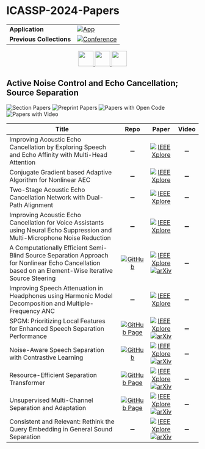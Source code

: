 # ICASSP-2024-Papers

<table>
    <tr>
        <td><strong>Application</strong></td>
        <td>
            <a href="https://huggingface.co/spaces/DmitryRyumin/NewEraAI-Papers" style="float:left;">
                <img src="https://img.shields.io/badge/🤗-NewEraAI--Papers-FFD21F.svg" alt="App" />
            </a>
        </td>
    </tr>
    <tr>
        <td><strong>Previous Collections</strong></td>
        <td>
            <a href="https://github.com/DmitryRyumin/ICASSP-2023-24-Papers/blob/main/README_2023.md">
                <img src="http://img.shields.io/badge/ICASSP-2023-0073AE.svg" alt="Conference">
            </a>
        </td>
    </tr>
</table>

<div align="center">
    <a href="https://github.com/DmitryRyumin/ICASSP-2023-24-Papers/blob/main/sections/2024/main/MLSP-P7.md">
        <img src="https://cdn.jsdelivr.net/gh/DmitryRyumin/NewEraAI-Papers@main/images/left.svg" width="40" alt="" />
    </a>
    <a href="https://github.com/DmitryRyumin/ICASSP-2023-24-Papers/">
        <img src="https://cdn.jsdelivr.net/gh/DmitryRyumin/NewEraAI-Papers@main/images/home.svg" width="40" alt="" />
    </a>
    <a href="https://github.com/DmitryRyumin/ICASSP-2023-24-Papers/blob/main/sections/2024/main/SPTM-P4.md">
        <img src="https://cdn.jsdelivr.net/gh/DmitryRyumin/NewEraAI-Papers@main/images/right.svg" width="40" alt="" />
    </a>
</div>

## Active Noise Control and Echo Cancellation; Source Separation

![Section Papers](https://img.shields.io/badge/Section%20Papers-11-42BA16) ![Preprint Papers](https://img.shields.io/badge/Preprint%20Papers-6-b31b1b) ![Papers with Open Code](https://img.shields.io/badge/Papers%20with%20Open%20Code-2-1D7FBF) ![Papers with Video](https://img.shields.io/badge/Papers%20with%20Video-0-FF0000)

| **Title** | **Repo** | **Paper** | **Video** |
|-----------|:--------:|:---------:|:---------:|
| Improving Acoustic Echo Cancellation by Exploring Speech and Echo Affinity with Multi-Head Attention | :heavy_minus_sign: | [![IEEE Xplore](https://img.shields.io/badge/IEEE-10446389-E4A42C.svg)](https://ieeexplore.ieee.org/document/10446389) | :heavy_minus_sign: |
| Conjugate Gradient based Adaptive Algorithm for Nonlinear AEC | :heavy_minus_sign: | [![IEEE Xplore](https://img.shields.io/badge/IEEE-10447059-E4A42C.svg)](https://ieeexplore.ieee.org/document/10447059) | :heavy_minus_sign: |
| Two-Stage Acoustic Echo Cancellation Network with Dual-Path Alignment | :heavy_minus_sign: | [![IEEE Xplore](https://img.shields.io/badge/IEEE-10447602-E4A42C.svg)](https://ieeexplore.ieee.org/document/10447602) | :heavy_minus_sign: |
| Improving Acoustic Echo Cancellation for Voice Assistants using Neural Echo Suppression and Multi-Microphone Noise Reduction | :heavy_minus_sign: | [![IEEE Xplore](https://img.shields.io/badge/IEEE-10447477-E4A42C.svg)](https://ieeexplore.ieee.org/document/10447477) | :heavy_minus_sign: |
| A Computationally Efficient Semi-Blind Source Separation Approach for Nonlinear Echo Cancellation based on an Element-Wise Iterative Source Steering | [![GitHub](https://img.shields.io/github/stars/kunxinglu/audio_samples_ICASSP2024?style=flat)](https://github.com/kunxinglu/audio_samples_ICASSP2024) | [![IEEE Xplore](https://img.shields.io/badge/IEEE-10447429-E4A42C.svg)](https://ieeexplore.ieee.org/document/10447429) <br /> [![arXiv](https://img.shields.io/badge/arXiv-2312.08610-b31b1b.svg)](https://arxiv.org/pdf/2312.08610) | :heavy_minus_sign: |
| Improving Speech Attenuation in Headphones using Harmonic Model Decomposition and Multiple-Frequency ANC | :heavy_minus_sign: | [![IEEE Xplore](https://img.shields.io/badge/IEEE-10447674-E4A42C.svg)](https://ieeexplore.ieee.org/document/10447674) | :heavy_minus_sign: |
| SPGM: Prioritizing Local Features for Enhanced Speech Separation Performance | [![GitHub Page](https://img.shields.io/badge/GitHub-Page-159957.svg)](https://huggingface.co/yipjiaqi/spgm) | [![IEEE Xplore](https://img.shields.io/badge/IEEE-10447030-E4A42C.svg)](https://ieeexplore.ieee.org/document/10447030) <br /> [![arXiv](https://img.shields.io/badge/arXiv-2309.12608-b31b1b.svg)](https://arxiv.org/abs/2309.12608) | :heavy_minus_sign: |
| Noise-Aware Speech Separation with Contrastive Learning | [![GitHub](https://img.shields.io/github/stars/TzuchengChang/NASS?style=flat)](https://github.com/TzuchengChang/NASS) | [![IEEE Xplore](https://img.shields.io/badge/IEEE-10448214-E4A42C.svg)](https://ieeexplore.ieee.org/document/10448214) <br /> [![arXiv](https://img.shields.io/badge/arXiv-2305.10761-b31b1b.svg)](https://arxiv.org/abs/2305.10761) | :heavy_minus_sign: |
| Resource-Efficient Separation Transformer | [![GitHub Page](https://img.shields.io/badge/GitHub-Page-159957.svg)](https://github.com/speechbrain/speechbrain/tree/develop/recipes/WSJ0Mix/separation) | [![IEEE Xplore](https://img.shields.io/badge/IEEE-10446670-E4A42C.svg)](https://ieeexplore.ieee.org/document/10446670) <br /> [![arXiv](https://img.shields.io/badge/arXiv-2206.09507-b31b1b.svg)](https://arxiv.org/abs/2206.09507) | :heavy_minus_sign: |
| Unsupervised Multi-Channel Separation and Adaptation | [![GitHub Page](https://img.shields.io/badge/GitHub-Page-159957.svg)](https://google-research.github.io/sound-separation/papers/mcmixit) | [![IEEE Xplore](https://img.shields.io/badge/IEEE-10447422-E4A42C.svg)](https://ieeexplore.ieee.org/document/10447422) <br /> [![arXiv](https://img.shields.io/badge/arXiv-2305.11151-b31b1b.svg)](https://arxiv.org/abs/2305.11151) | :heavy_minus_sign: |
| Consistent and Relevant: Rethink the Query Embedding in General Sound Separation | :heavy_minus_sign: | [![IEEE Xplore](https://img.shields.io/badge/IEEE-10447291-E4A42C.svg)](https://ieeexplore.ieee.org/document/10447291) <br /> [![arXiv](https://img.shields.io/badge/arXiv-2312.15463-b31b1b.svg)](https://arxiv.org/abs/2312.15463) | :heavy_minus_sign: |
